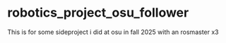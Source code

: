 # robotics_project_osu_follower
This is for some sideproject i did at osu in fall 2025 with an rosmaster x3
